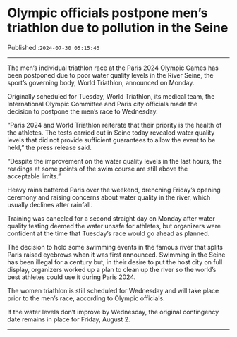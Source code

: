 # Olympic officials postpone men’s triathlon due to pollution in the Seine

Published :`2024-07-30 05:15:46`

---

The men’s individual triathlon race at the Paris 2024 Olympic Games has been postponed due to poor water quality levels in the River Seine, the sport’s governing body, World Triathlon, announced on Monday.

Originally scheduled for Tuesday, World Triathlon, its medical team, the International Olympic Committee and Paris city officials made the decision to postpone the men’s race to Wednesday.

“Paris 2024 and World Triathlon reiterate that their priority is the health of the athletes. The tests carried out in Seine today revealed water quality levels that did not provide sufficient guarantees to allow the event to be held,” the press release said.

“Despite the improvement on the water quality levels in the last hours, the readings at some points of the swim course are still above the acceptable limits.”

Heavy rains battered Paris over the weekend, drenching Friday’s opening ceremony and raising concerns about water quality in the river, which usually declines after rainfall.

Training was canceled for a second straight day on Monday after water quality testing deemed the water unsafe for athletes, but organizers were confident at the time that Tuesday’s race would go ahead as planned.

The decision to hold some swimming events in the famous river that splits Paris raised eyebrows when it was first announced. Swimming in the Seine has been illegal for a century but, in their desire to put the host city on full display, organizers worked up a plan to clean up the river so the world’s best athletes could use it during Paris 2024.

The women triathlon is still scheduled for Wednesday and will take place prior to the men’s race, according to Olympic officials.

If the water levels don’t improve by Wednesday, the original contingency date remains in place for Friday, August 2.

---

